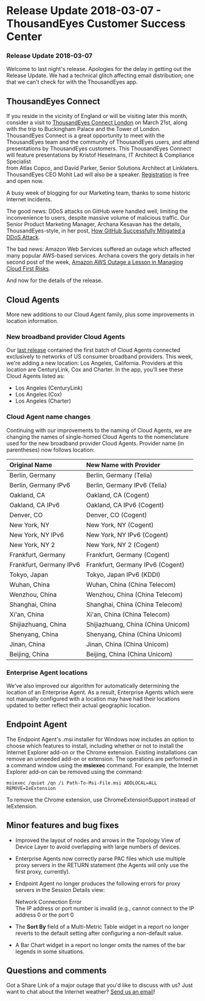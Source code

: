 # Release Update 2018-03-07 - ThousandEyes Customer Success Center

### Release Update 2018-03-07

Welcome to last night's release. Apologies for the delay in getting out the Release Update. We had a technical glitch affecting email distribution; one that we can't check for with the ThousandEyes app.

## ThousandEyes Connect

If you reside in the vicinity of England or will be visiting later this month, consider a visit to [ThousandEyes Connect London](https://www.thousandeyes.com/events/connect/london-2018) on March 21st, along with the trip to Buckingham Palace and the Tower of London. ThousandEyes Connect is a great opportunity to meet with the ThousandEyes team and the community of ThousandEyes users, and attend presentations by ThousandEyes customers. This ThousandEyes Connect will feature presentations by Kristof Heselmans, IT Architect & Compliance Specialist  
from Atlas Copco, and David Parker, Senior Solutions Architect at Linklaters. ThousandEyes CEO Mohit Lad will also be a speaker. [Registration](https://www.thousandeyes.com/events/connect/london-2018) is free and open now.

A busy week of blogging for our Marketing team, thanks to some historic Internet incidents.

The good news: DDoS attacks on GitHub were handled well, limiting the inconvenience to users, despite massive volume of malicious traffic. Our Senior Product Marketing Manager, Archana Kesavan has the details, ThousandEyes-style, in her post, [How GitHub Successfully Mitigated a DDoS Attack](https://blog.thousandeyes.com/how-github-successfully-mitigated-ddos-attack/).

The bad news: Amazon Web Services suffered an outage which affected many popular AWS-based services. Archana covers the gory details in her second post of the week, [Amazon AWS Outage a Lesson in Managing Cloud First Risks](https://blog.thousandeyes.com/amazon-aws-outage-lesson-managing-cloud-first-risks/).

And now for the details of the release.

## Cloud Agents

More new additions to our Cloud Agent family, plus some improvements in location information.

### New broadband provider Cloud Agents

Our [last release](https://success.thousandeyes.com/PublicArticlePage?articleIdParam=kA0440000009SYoCAM_Release-Update-2018-02-14) contained the first batch of Cloud Agents connected exclusively to networks of US consumer broadband providers. This week, we're adding a new location: Los Angeles, California. Providers at this location are CenturyLink, Cox and Charter. In the app, you'll see these Cloud Agents listed as:

* Los Angeles \(CenturyLink\)
* Los Angeles \(Cox\)
* Los Angeles \(Charter\)

### Cloud Agent name changes

Continuing with our improvements to the naming of Cloud Agents, we are changing the names of single-homed Cloud Agents to the nomenclature used for the new broadband provider Cloud Agents. Provider name \(in parentheses\) now follows location:  

| Original Name | New Name with Provider |
| :--- | :--- |
| Berlin, Germany | Berlin, Germany \(Telia\) |
| Berlin, Germany IPv6 | Berlin, Germany IPv6 \(Telia\) |
| Oakland, CA | Oakland, CA \(Cogent\) |
| Oakland, CA IPv6 | Oakland, CA IPv6 \(Cogent\) |
| Denver, CO | Denver, CO \(Cogent\) |
| New York, NY | New York, NY \(Cogent\) |
| New York, NY IPv6 | New York, NY IPv6 \(Cogent\) |
| New York, NY 2 | New York, NY 2 \(Cogent\) |
| Frankfurt, Germany | Frankfurt, Germany \(Cogent\) |
| Frankfurt, Germany IPv6 | Frankfurt, Germany IPv6 \(Cogent\) |
| Tokyo, Japan | Tokyo, Japan IPv6 \(KDDI\) |
| Wuhan, China | Wuhan, China \(China Telecom\) |
| Wenzhou, China | Wenzhou, China \(China Telecom\) |
| Shanghai, China | Shanghai, China \(China Telecom\) |
| Xi'an, China | Xi'an, China \(China Telecom\) |
| Shijiazhuang, China | Shijiazhuang, China \(China Unicom\) |
| Shenyang, China | Shenyang, China \(China Unicom\) |
| Jinan, China | Jinan, China \(China Unicom\) |
| Beijing, China | Beijing, China \(China Unicom\) |

###  Enterprise Agent locations

We've also improved our algorithm for automatically determining the location of an Enterprise Agent. As a result, Enterprise Agents which were not manually configured with a location may have had their locations updated to better reflect their actual geographic location.

## Endpoint Agent

The Endpoint Agent's .msi installer for Windows now includes an option to choose which features to install, including whether or not to install the Internet Explorer add-on or the Chrome extension. Existing installations can remove an unneeded add-on or extension. The operations are performed in a command window using the **msiexec** command. For example, the Internet Explorer add-on can be removed using the command:

```text
msiexec /quiet /qn /i Path-To-Msi-File.msi ADDLOCAL=ALL REMOVE=IeExtension
```

To remove the Chrome extension, use ChromeExtensionSupport instead of IeExtension.

## Minor features and bug fixes

* Improved the layout of nodes and arrows in the Topology View of Device Layer to avoid overlapping with large numbers of devices.
* Enterprise Agents now correctly parse PAC files which use multiple proxy servers in the RETURN statement \(the Agents will only use the first proxy, currently\).
* Endpoint Agent no longer produces the following errors for proxy servers in the Session Details view:

  Network Connection Error  
   The IP address or port number is invalid \(e.g., cannot connect to the IP address 0 or the port 0

* The **Sort By** field of a Multi-Metric Table widget in a report no longer reverts to the default setting after configuring a non-default value.
* A Bar Chart widget in a report no longer omits the names of the bar legends in some situations.

## Questions and comments

Got a Share Link of a major outage that you'd like to discuss with us? Just want to chat about the Internet weather?  [Send us an email](mailto:support@thousandeyes.com?subject=2018-03-07+Release+Update)!

